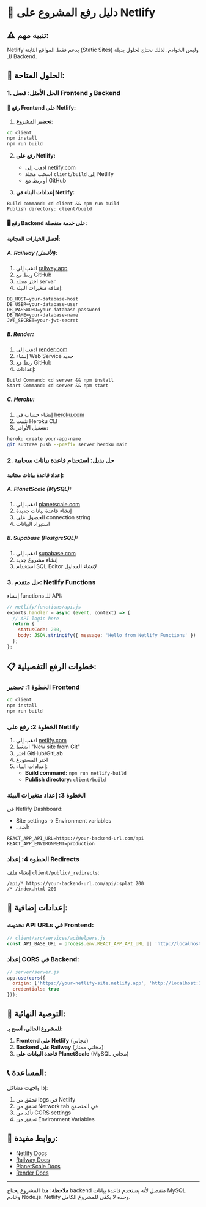 # 🚀 دليل رفع المشروع على Netlify

## ⚠️ تنبيه مهم:
Netlify يدعم فقط المواقع الثابتة (Static Sites) وليس الخوادم. لذلك نحتاج لحلول بديلة للـ Backend.

## 🎯 الحلول المتاحة:

### 1. **الحل الأمثل: فصل Frontend و Backend**

#### 📱 رفع Frontend على Netlify:

1. **تحضير المشروع:**
```bash
cd client
npm install
npm run build
```

2. **رفع على Netlify:**
   - اذهب إلى [netlify.com](https://netlify.com)
   - اسحب مجلد `client/build` إلى Netlify
   - أو ربط مع GitHub

3. **إعدادات البناء في Netlify:**
```
Build command: cd client && npm run build
Publish directory: client/build
```

#### 🖥️ رفع Backend على خدمة منفصلة:

**أفضل الخيارات المجانية:**

##### A. **Railway** (الأفضل):
1. اذهب إلى [railway.app](https://railway.app)
2. ربط مع GitHub
3. اختر مجلد `server`
4. إضافة متغيرات البيئة:
```
DB_HOST=your-database-host
DB_USER=your-database-user
DB_PASSWORD=your-database-password
DB_NAME=your-database-name
JWT_SECRET=your-jwt-secret
```

##### B. **Render**:
1. اذهب إلى [render.com](https://render.com)
2. إنشاء Web Service جديد
3. ربط مع GitHub
4. إعدادات:
```
Build Command: cd server && npm install
Start Command: cd server && npm start
```

##### C. **Heroku**:
1. إنشاء حساب في [heroku.com](https://heroku.com)
2. تثبيت Heroku CLI
3. تشغيل الأوامر:
```bash
heroku create your-app-name
git subtree push --prefix server heroku main
```

### 2. **حل بديل: استخدام قاعدة بيانات سحابية**

#### إعداد قاعدة بيانات مجانية:

##### A. **PlanetScale** (MySQL):
1. اذهب إلى [planetscale.com](https://planetscale.com)
2. إنشاء قاعدة بيانات جديدة
3. الحصول على connection string
4. استيراد البيانات

##### B. **Supabase** (PostgreSQL):
1. اذهب إلى [supabase.com](https://supabase.com)
2. إنشاء مشروع جديد
3. استخدام SQL Editor لإنشاء الجداول

### 3. **حل متقدم: Netlify Functions**

إنشاء functions للـ API:

```javascript
// netlify/functions/api.js
exports.handler = async (event, context) => {
  // API logic here
  return {
    statusCode: 200,
    body: JSON.stringify({ message: 'Hello from Netlify Functions' })
  };
};
```

## 📋 خطوات الرفع التفصيلية:

### الخطوة 1: تحضير Frontend
```bash
cd client
npm install
npm run build
```

### الخطوة 2: رفع على Netlify
1. اذهب إلى [netlify.com](https://netlify.com)
2. اضغط "New site from Git"
3. اختر GitHub/GitLab
4. اختر المستودع
5. إعدادات البناء:
   - **Build command:** `npm run netlify-build`
   - **Publish directory:** `client/build`

### الخطوة 3: إعداد متغيرات البيئة
في Netlify Dashboard:
- Site settings → Environment variables
- أضف:
```
REACT_APP_API_URL=https://your-backend-url.com/api
REACT_APP_ENVIRONMENT=production
```

### الخطوة 4: إعداد Redirects
إنشاء ملف `client/public/_redirects`:
```
/api/* https://your-backend-url.com/api/:splat 200
/* /index.html 200
```

## 🔧 إعدادات إضافية:

### تحديث API URLs في Frontend:
```javascript
// client/src/services/apiHelpers.js
const API_BASE_URL = process.env.REACT_APP_API_URL || 'http://localhost:5000/api';
```

### إعداد CORS في Backend:
```javascript
// server/server.js
app.use(cors({
  origin: ['https://your-netlify-site.netlify.app', 'http://localhost:3000'],
  credentials: true
}));
```

## 🎯 التوصية النهائية:

**للمشروع الحالي، أنصح بـ:**

1. **Frontend على Netlify** (مجاني)
2. **Backend على Railway** (مجاني ممتاز)
3. **قاعدة البيانات على PlanetScale** (MySQL مجاني)

## 📞 المساعدة:

إذا واجهت مشاكل:
1. تحقق من logs في Netlify
2. تحقق من Network tab في المتصفح
3. تأكد من CORS settings
4. تحقق من Environment Variables

## 🔗 روابط مفيدة:

- [Netlify Docs](https://docs.netlify.com)
- [Railway Docs](https://docs.railway.app)
- [PlanetScale Docs](https://docs.planetscale.com)
- [Render Docs](https://render.com/docs)

---

**ملاحظة:** هذا المشروع يحتاج backend منفصل لأنه يستخدم قاعدة بيانات MySQL وخادم Node.js. Netlify وحده لا يكفي للمشروع الكامل.
